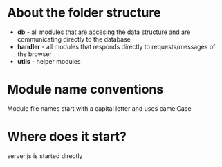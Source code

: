 # About the folder structure

* **db** - all modules that are accesing the data structure and are communicating directly to the database
* **handler** - all modules that responds directly to requests/messages of the browser
* **utils** - helper modules

# Module name conventions

Module file names start with a capital letter and uses camelCase

# Where does it start?

server.js is started directly
